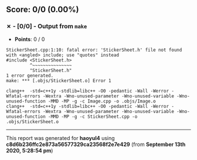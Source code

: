 


## Score: 0/0 (0.00%)


### ✗ - [0/0] - Output from `make`

- **Points**: 0 / 0

```
StickerSheet.cpp:1:10: fatal error: 'StickerSheet.h' file not found with <angled> include; use "quotes" instead
#include <StickerSheet.h>
         ^~~~~~~~~~~~~~~~
         "StickerSheet.h"
1 error generated.
make: *** [.objs/StickerSheet.o] Error 1

```
```
clang++  -std=c++1y -stdlib=libc++ -O0 -pedantic -Wall -Werror -Wfatal-errors -Wextra -Wno-unused-parameter -Wno-unused-variable -Wno-unused-function -MMD -MP -g -c Image.cpp -o .objs/Image.o
clang++  -std=c++1y -stdlib=libc++ -O0 -pedantic -Wall -Werror -Wfatal-errors -Wextra -Wno-unused-parameter -Wno-unused-variable -Wno-unused-function -MMD -MP -g -c StickerSheet.cpp -o .objs/StickerSheet.o

```


---

This report was generated for **haoyul4** using **c8d6b236ffc2e873a56577329ca23568f2e7e429** (from **September 13th 2020, 5:28:54 pm**)
